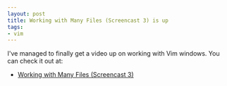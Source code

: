 ```yaml
---
layout: post
title: Working with Many Files (Screencast 3) is up
tags:
- vim
---
```

I've managed to finally get a video up on working with Vim windows. You can check it out at:

- [Working with Many Files (Screencast 3)](http://www.derekwyatt.org/vim/vim-tutorial-videos/vim-novice-tutorial-videos/#Many_Files_3)
